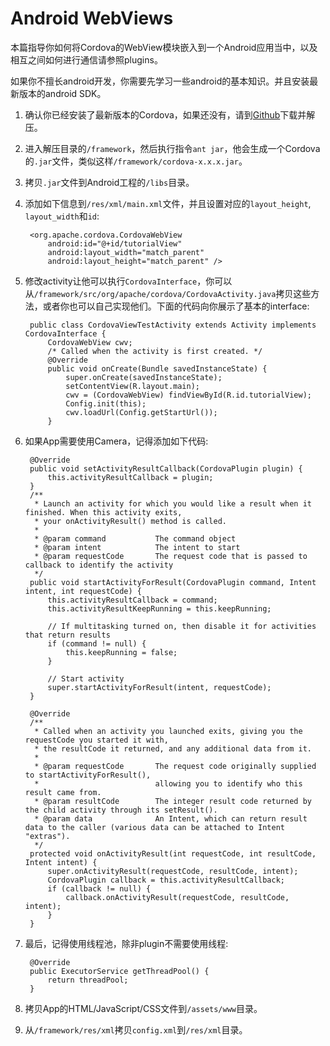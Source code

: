 # Android WebViews

本篇指导你如何将Cordova的WebView模块嵌入到一个Android应用当中，以及相互之间如何进行通信请参照plugins。

如果你不擅长android开发，你需要先学习一些android的基本知识。并且安装最新版本的android SDK。

1. 确认你已经安装了最新版本的Cordova，如果还没有，请到[Github](https://github.com/apache/cordova-android)下载并解压。

2. 进入解压目录的`/framework`，然后执行指令`ant jar`，他会生成一个Cordova的`.jar`文件，类似这样`/framework/cordova-x.x.x.jar`。

3. 拷贝`.jar`文件到Android工程的`/libs`目录。

4. 添加如下信息到`/res/xml/main.xml`文件，并且设置对应的`layout_height`, `layout_width`和`id`:

        <org.apache.cordova.CordovaWebView
            android:id="@+id/tutorialView"
            android:layout_width="match_parent"
            android:layout_height="match_parent" />

5. 修改activity让他可以执行`CordovaInterface`，你可以从`/framework/src/org/apache/cordova/CordovaActivity.java`拷贝这些方法，或者你也可以自己实现他们。下面的代码向你展示了基本的interface:

        public class CordovaViewTestActivity extends Activity implements CordovaInterface {
            CordovaWebView cwv;
            /* Called when the activity is first created. */
            @Override
            public void onCreate(Bundle savedInstanceState) {
                super.onCreate(savedInstanceState);
                setContentView(R.layout.main);
                cwv = (CordovaWebView) findViewById(R.id.tutorialView);
                Config.init(this);
                cwv.loadUrl(Config.getStartUrl());
            }

6. 如果App需要使用Camera，记得添加如下代码:

        @Override
        public void setActivityResultCallback(CordovaPlugin plugin) {
            this.activityResultCallback = plugin;
        }
        /**
         * Launch an activity for which you would like a result when it finished. When this activity exits,
         * your onActivityResult() method is called.
         *
         * @param command           The command object
         * @param intent            The intent to start
         * @param requestCode       The request code that is passed to callback to identify the activity
         */
        public void startActivityForResult(CordovaPlugin command, Intent intent, int requestCode) {
            this.activityResultCallback = command;
            this.activityResultKeepRunning = this.keepRunning;

            // If multitasking turned on, then disable it for activities that return results
            if (command != null) {
                this.keepRunning = false;
            }

            // Start activity
            super.startActivityForResult(intent, requestCode);
        }

        @Override
        /**
         * Called when an activity you launched exits, giving you the requestCode you started it with,
         * the resultCode it returned, and any additional data from it.
         *
         * @param requestCode       The request code originally supplied to startActivityForResult(),
         *                          allowing you to identify who this result came from.
         * @param resultCode        The integer result code returned by the child activity through its setResult().
         * @param data              An Intent, which can return result data to the caller (various data can be attached to Intent "extras").
         */
        protected void onActivityResult(int requestCode, int resultCode, Intent intent) {
            super.onActivityResult(requestCode, resultCode, intent);
            CordovaPlugin callback = this.activityResultCallback;
            if (callback != null) {
                callback.onActivityResult(requestCode, resultCode, intent);
            }
        }

7. 最后，记得使用线程池，除非plugin不需要使用线程:

        @Override
        public ExecutorService getThreadPool() {
            return threadPool;
        }

8. 拷贝App的HTML/JavaScript/CSS文件到`/assets/www`目录。

9. 从`/framework/res/xml`拷贝`config.xml`到`/res/xml`目录。

